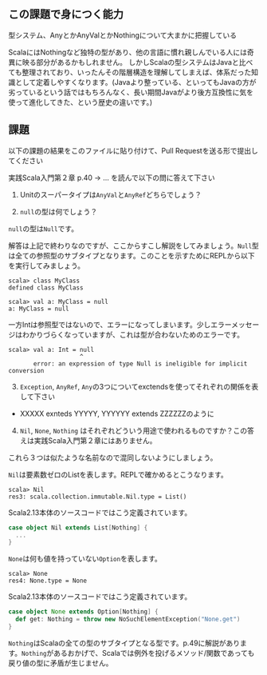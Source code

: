 ## この課題で身につく能力

型システム、AnyとかAnyValとかNothingについて大まかに把握している

ScalaにはNothingなど独特の型があり、他の言語に慣れ親しんでいる人には奇異に映る部分があるかもしれません。
しかしScalaの型システムはJavaと比べても整理されており、いったんその階層構造を理解してしまえば、体系だった知識として定着しやすくなります。(Javaより整っている、といってもJavaの方が劣っているという話ではもちろんなく、長い期間Javaがより後方互換性に気を使って進化してきた、という歴史の違いです。)

## 課題

以下の課題の結果をこのファイルに貼り付けて、Pull Requestを送る形で提出してください

実践Scala入門第２章 p.40 -> ... を読んで以下の問に答えて下さい

1. Unitのスーパータイプは`AnyVal`と`AnyRef`どちらでしょう？

2. `null`の型は何でしょう？

`null`の型は`Null`です。

解答は上記で終わりなのですが、ここからすこし解説をしてみましょう。`Null`型は全ての参照型のサブタイプとなります。このことを示すためにREPLから以下を実行してみましょう。

```
scala> class MyClass
defined class MyClass

scala> val a: MyClass = null
a: MyClass = null
```

一方Intは参照型ではないので、エラーになってしまいます。少しエラーメッセージはわかりづらくなっていますが、これは型が合わないためのエラーです。

```
scala> val a: Int = null
                    ^
       error: an expression of type Null is ineligible for implicit conversion
```

3. `Exception`, `AnyRef`, `Any`の3つについてexctendsを使ってそれぞれの関係を表して下さい
 - XXXXX exnteds YYYYY, YYYYYY extends ZZZZZZのように

4. `Nil`, `None`, `Nothing` はそれぞれどういう用途で使われるものですか？この答えは実践Scala入門第２章にはありません。

これら３つは似たような名前なので混同しないようにしましょう。

`Nil`は要素数ゼロのListを表します。REPLで確かめるとこうなります。

```
scala> Nil
res3: scala.collection.immutable.Nil.type = List()
```

Scala2.13本体のソースコードではこう定義されています。

```scala
case object Nil extends List[Nothing] {
  ...
}
```

`None`は何も値を持っていない`Option`を表します。

```
scala> None
res4: None.type = None
```

Scala2.13本体のソースコードではこう定義されています。

```scala
case object None extends Option[Nothing] {
  def get: Nothing = throw new NoSuchElementException("None.get")
}
```

`Nothing`はScalaの全ての型のサブタイプとなる型です。p.49に解説があります。`Nothing`があるおかげで、Scalaでは例外を投げるメソッド/関数であっても戻り値の型に矛盾が生じません。

